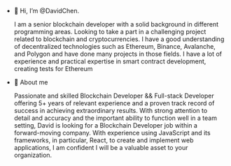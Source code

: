 - 👋 Hi, I’m @DavidChen.

    I am a senior blockchain developer with a solid background in different programming areas. Looking to take a part in a challenging project related to blockchain and   cryptocurrencies. I have a good understanding of decentralized technologies such as Ethereum, Binance, Avalanche, and Polygon and have done many projects in those fields. I have a lot of experience and practical expertise in smart contract development, creating tests for Ethereum
- 👀 About me

   Passionate and skilled Blockchain Developer && Full-stack Developer offering 5+ years of relevant experience and a proven track record of success in achieving extraordinary results. With strong attention to detail and accuracy and the important ability to function well in a team setting, David is looking for a Blockchain Developer job within a forward-moving company.
With experience using JavaScript and its frameworks, in particular, React, to create and implement web applications, I am confident I will be a valuable asset to your organization.

<!---
STAR-DEV95/STAR-DEV95 is a ✨ special ✨ repository because its `README.md` (this file) appears on your GitHub profile.
You can click the Preview link to take a look at your changes.
--->
